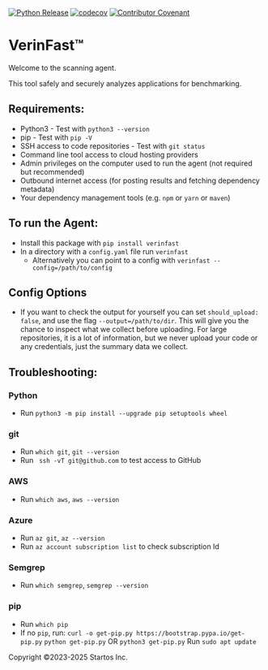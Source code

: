 [![Python Release](https://github.com/StartupOS/verinfast/actions/workflows/release.yml/badge.svg?event=release)](https://github.com/StartupOS/verinfast/actions/workflows/release.yml)
[![codecov](https://codecov.io/gh/StartupOS/verinfast/graph/badge.svg?token=IECR8RD60P)](https://codecov.io/gh/StartupOS/verinfast)
[![Contributor Covenant](https://img.shields.io/badge/Contributor%20Covenant-2.1-4baaaa.svg)](code_of_conduct.md)
# VerinFast™

 Welcome to the scanning agent.

 This tool safely and securely analyzes applications for benchmarking.

## Requirements:
 - Python3 - Test with `python3 --version`
 - pip - Test with `pip -V`
 - SSH access to code repositories - Test with `git status`
 - Command line tool access to cloud hosting providers
 - Admin privileges on the computer used to run the agent (not required but recommended)
 - Outbound internet access (for posting results and fetching dependency metadata)
 - Your dependency management tools (e.g. `npm` or `yarn` or `maven`)

## To run the Agent:
 - Install this package with `pip install verinfast`
 - In a directory with a `config.yaml` file run
   `verinfast`
   - Alternatively you can point to a config with `verinfast --config=/path/to/config`

## Config Options
 - If you want to check the output for yourself you can set `should_upload: false`, and use the flag `--output=/path/to/dir`. This will give you the chance to inspect what we collect before uploading. For large repositories, it is a lot of information, but we never upload your code or any credentials, just the summary data we collect.

## Troubleshooting:
### Python
 - Run `python3 -m pip install --upgrade pip setuptools wheel`
### git
 - Run `which git`, `git --version`
 - Run ` ssh -vT git@github.com` to test access to GitHub
###  AWS
 - Run `which aws`, `aws --version`
### Azure
 - Run `az git`, `az --version`
 - Run `az account subscription list` to check subscription Id
### Semgrep
 - Run `which semgrep`, `semgrep --version`
### pip
 - Run `which pip`
 - If no `pip`, run:
    `curl -o get-pip.py https://bootstrap.pypa.io/get-pip.py`
    `python get-pip.py`  OR `python3 get-pip.py`
 Run `sudo apt update`

 Copyright ©2023-2025 Startos Inc.
